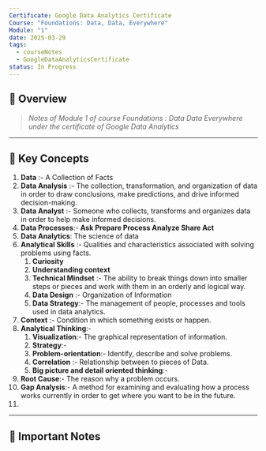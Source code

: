 ```yaml
---
Certificate: Google Data Analytics Certificate
Course: "Foundations: Data, Data, Everywhere"
Module: "1"
date: 2025-03-29
tags:
  - courseNotes
  - GoogleDataAnalyticsCertificate
status: In Progress
---
```


## 📖 Overview  
> *Notes of Module 1 of course Foundations : Data Data Everywhere under the certificate of Google Data Analytics*

---

## 📝 Key Concepts  
1. **Data** :- A Collection of Facts
2. **Data Analysis** :- The collection, transformation, and   organization of data in order to draw conclusions, make predictions, and drive informed decision-making. 
3. **Data Analyst** :- Someone who collects, transforms and organizes data in order to help make informed decisions.
4. **Data Processes**:- **Ask Prepare Process Analyze Share  Act**
5. **Data Analytics**: The science of data
6. **Analytical Skills** :- Qualities and characteristics associated with solving problems using facts.
	1. **Curiosity**
	2. **Understanding context**
	3. **Technical Mindset** :- The ability to break things down into smaller steps or pieces and work with them in an orderly and logical way.
	4. **Data Design** :- Organization of Information
	5. **Data Strategy**:- The management of people, processes and tools used in data analytics.
7. **Context** :- Condition in which something exists or happen.
8. **Analytical Thinking**:-
	1. **Visualization**:- The graphical representation of information.
	2. **Strategy**:- 
	3. **Problem-orientation**:- Identify, describe and solve problems.
	4. **Correlation** :- Relationship between to pieces of Data.
	5. **Big picture and detail oriented thinking**:-
9. **Root Cause**:- The reason why a problem occurs.
10. **Gap Analysis**:- A method for examining and evaluating how a process works currently in order to get where you want to be in the future.
11. 

---

## 🔢 Important Notes